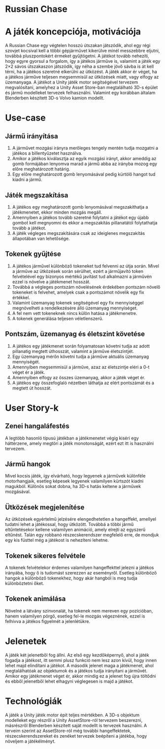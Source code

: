 # Russian Chase

# A játék koncepciója, motivációja
A Russian Chase egy végtelen hosszú útszakan játszódik, ahol egy régi szovjet kocsival kell a többi gépjárművet kikerülve minél messzebbre eljutni, továbbá pluszpontokért érmeket gyűjtögetni. A játékot tovább nehezíti, hogy egyre gyorsul a forgalom, így a játékos járműve is, valamint a játék egy 2×2 sávos útszakaszon játszódik, így néha a szembe jövő sávba is át kell térni, ha a játékos szeretné elkerülni az ütközést. A játék akkor ér véget, ha a játékos járműve teljesen megsemmisül az ütközések miatt, vagy elfogy az üzemanyaga. A játékot a Unity játék motor segítségével tervezem megvalósítani, amelyhez a Unity Asset Store-ban megtalálható 3D-s épület és jármű modelleket tervezek felhasználni. Valamint egy korábban általam Blenderben készített 3D-s Volvo kamion modellt.

# Use-case
## Jármű irányítása
1.	A járművet mozgási irányra merőleges tengely mentén tudja mozgatni a játékos a billentyűzetet használva. 
2.	Amikor a játékos kiválasztja az egyik mozgási irányt, akkor ameddig az gomb formájában lenyomva marad a jármű abba az irányba mozog egy előre meghatározott határig. 
3.	Egy előre meghatározott gomb lenyomásával pedig kürtölő hangot tud kiadni a jármű.

## Játék megszakítása
1.	A játékos egy meghatározott gomb lenyomásával megszakíthatja a játékmenetet, ekkor minden mozgás megáll. 
2.	Amennyiben a játékos tovább szeretné folytatni a játékot egy újabb gombot kell megnyomni és ekkor a megszakítás pillanatától folytathatja tovább a játékot. 
3.	A játék végleges megszakítására csak az ideiglenes megszakítás állapotában van lehetősége.

## Tokenek gyűjtése
1.	A játékos járművel különböző tokeneket tud felvenni az útja során. Mivel a járműve az ütközések során sérülhet, ezért a járműjavító token felvételével egy bizonyos mértékű javítást tud alkalmazni a járművén ezzel is növelve a játékmenet hosszát. 
2.	Továbbá a végleges pontszám növelésének érdekében pontszám növelő tokeneket is felvehet, amelyek csak a pontszámot növelik egy fix értékkel. 
3.	Valamint üzemanyag tokenek segítségével egy fix mennyiséggel megnövelheti a rendelkezésére álló üzemanyag mennyiséget.
4.	A fel nem vett tokeneknek nincs külön hatása a játékmenetre. 
5.	A tokenek generálása teljesen véletlenszerű.

## Pontszám, üzemanyag és életszint követése
1.	A játékos egy játékmenet során folyamatosan követni tudja az adott pillanatig megtett úthosszát, valamint a járműve életszintjét.
2.	Egy üzemanyag mérőn követni tudja a járműve aktuális üzemanyag mennyiségét. 
3.	Amennyiben megsemmisül a járműve, azaz az életszintje eléri a 0-t véget ér a játék. 
4.	Amennyiben elfogy az összes üzemanyag, akkor a játék véget ér.
5.	A játékos egy összefoglaló nézetben láthatja az elért pontszámát és a megtett út hosszát.

# User Story-k
## Zenei hangaláfestés
A legtöbb hasonló típusú játékban a játékmenetet végig kiséri egy háttérzene, amely megtöri a játék monotonságát, ezért ezt itt is használni tervezem.

## Jármű hangok
Mivel kocsis játék, így elvárható, hogy legyenek a járművek különféle motorhangjaik, esetleg képesek legyenek valamilyen kürtszót kiadni magukból. Különös sokat dobna, ha 3D-s hatás keltene a járművek mozgásával.

## Ütközések megjelenítése
Az ütközések egyértelmű jelzésére elengedhetetlen a hangeffekt, amellyel tudatni lehet a játékossal, hogy ütközött. Továbbá a többi jármű eltűntetésekor kellene valamilyen animáció, amely elrejti az egyszerű eltűnést. Talán egy robbanó részecskerendszer megfelelő erre, de mondjuk egy kis füsttel még a játékost is nehezíteni lehetne.

## Tokenek sikeres felvétele
A tokenek felvételekor érdemes valamilyen hangeffekttel jelezni a játékos irányába, hogy ő is tudomást szerezzen az eseményről. Esetleg különböző hangok a különböző tokenekhez, hogy akár hangból is meg tudja különböztetni őket.

## Tokenek animálása
Növelné a látvány színvonalát, ha tokenek nem mereven egy pozícióban, hanem valamilyen pörgő, esetleg fel-le mozgás végeznének, ezzel is felhívva a játékos figyelmét a jelenlétükre.

# Jelenetek
A játék két jelenetből fog állni. Az első egy kezdőképernyő, ahol a játék fogadja a játékost, itt semmi plusz funkció nem lesz azon kívül, hogy innen lehet majd elindítani a játékot. A második jelenet maga a játékmenet, ahol megtalálhatóak az objektumok és a játékos tudja irányítani a járművét. Amikor egy játékmenet véget ér, akkor mindig ez a jelenet fog újra töltődni és ebből jelenetből lehet elhagyni véglegesen is majd a játékot. 

# Technológiák
A játék a Unity játék motor épít teljes mértékben. A 3D-s objektum modelleket egy részről a Unity AssetStore-ról tervezem beszerezni, másrészről Blenderben készített saját modellt is tervezek használni. A terveim szerint az AssetStore-ról még további hangeffektetek, részecskerendszereket és zenéket tervezek beépíteni a játékba, hogy növeljem a játékélményt.

